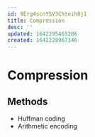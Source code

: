 ```yaml
---
id: 9Erg4scnYSV3Chteih8j1
title: Compression
desc: ''
updated: 1642295465206
created: 1642228967146
---
```

# Compression 
## Methods 
- Huffman coding 
- Arithmetic encoding
